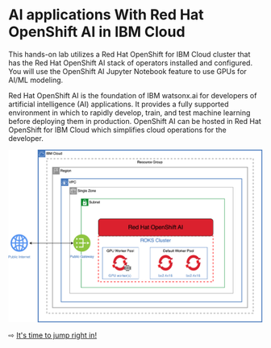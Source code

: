 # AI applications With Red Hat OpenShift AI in IBM Cloud

This hands-on lab utilizes a Red Hat OpenShift for IBM Cloud cluster that has the Red Hat OpenShift AI stack of operators installed and configured. You will use the OpenShift AI Jupyter Notebook feature to use GPUs for AI/ML modeling.

Red Hat OpenShift AI is the foundation of IBM watsonx.ai for developers of artificial intelligence (AI) applications. It provides a fully supported environment in which to rapidly develop, train, and test machine learning before deploying them in production. OpenShift AI can be hosted in Red Hat OpenShift for IBM Cloud which simplifies cloud operations for the developer.

![](images/architecture.svg ':size=600')

⇨ [It's time to jump right in!](10-getting-started.md)
